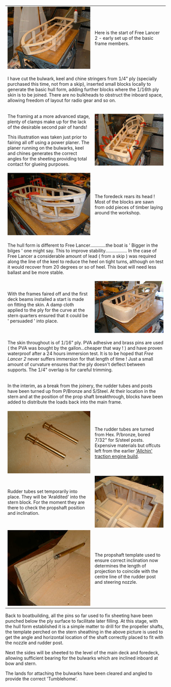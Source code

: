 <div align="center" class="image-table">
	<table>
		<tr>
			<td class="col2">
				<img src="/assets/jmm/framing5%20.jpg">
			</td>
			<td class="col2">
				<p>Here is the start of Free Lancer 2 - early set up of the basic frame members.</p>
			</td>
		</tr>
		<tr>
			<td colspan="2">
				<p>I have cut the bulwark, keel and chine stringers from 1/4" ply (specially purchased this time, not from a skip), inserted small blocks locally to generate the basic hull form, adding further blocks where the 1/16th ply skin is to be joined. There are no bulkheads to obstruct the inboard space, allowing freedom of layout for radio gear and so on.</p>
			</td>
		</tr>
		<tr>
			<td>
				<p>The framing at a more advanced stage, plenty of clamps make up for the lack of the desirable second pair of hands!</p>
				<p>This illustration was taken just prior to fairing all off using a power planer. The planer running on the bulwarks, keel and chines generates the correct angles for the sheeting providing total contact for glueing purposes.</p>
			</td>
			<td>
				<img src="/assets/jmm/05050103.jpg">
			</td>
		</tr>
		<tr>
			<td>
				<img src="/assets/jmm/05050106.jpg">
			</td>
			<td>
				<p>The foredeck rears its head ! Most of the blocks are sawn from odd pieces of timber laying around the workshop.</p>
			</td>
		</tr>
		<tr>
			<td colspan="2">
				<p>The hull form is different to Free Lancer.............the boat is ' Bigger in the bilges ' one might say. This to improve stability.................. In the case of Free Lancer a considerable amount of lead ( from a skip ) was required along the line of the keel to reduce the heel on tight turns, although on test it would recover from 20 degrees or so of heel. This boat will need less ballast and be more stable.</p>
			</td>
		</tr>
		<tr>
			<td>
				<p>With the frames faired off and the first deck beams installed a start is made on fitting the skin. A damp cloth applied to the ply for the curve at the stern quarters ensured that it could be ' persuaded ' into place.</p>
			</td>
			<td>
				<img src="/assets/jmm/05050602.jpg">
			</td>
		</tr>
		<tr>
			<td colspan="2">
				<p>The skin throughout is of 1/16" ply. PVA adhesive and brass pins are used ( the PVA was bought by the gallon...cheaper that way ! ) and have proven waterproof after a 24 hours immersion test. It is to be hoped that <em>Free Lancer 2</em> never suffers immersion for that length of time ! Just a small amount of curvature ensures that the ply doesn't deflect between supports. The 1/4" overlap is for careful trimming.</p>
			</td>
		</tr>
		<tr>
			<td colspan="2">
				<p>In the interim, as a break from the joinery, the rudder tubes and posts have been turned up from P/Bronze and S/Steel. At their location in the stern and at the position of the prop shaft breakthrough, blocks have been added to distribute the loads back into the main frame.</p>
			</td>
		</tr>
		<tr>
			<td>
				<img src="/assets/jmm/ruddertubes.jpg">
			</td>
			<td>
				<p>The rudder tubes are turned from Hex. P/bronze, bored 7/32" for S/steel posts. Expensive materials but offcuts left from the earlier <a href="buildallchin">'Allchin' traction engine build</a>.</p>
			</td>
		</tr>
		<tr>
			<td>
				<p>Rudder tubes set temporarily into place. They will be 'Araldited' into the stern block. For the moment they are there to check the propshaft position and inclination.</p>
			</td>
			<td>
				<img src="/assets/jmm/ruddertubesinstalled.jpg">
			</td>
		</tr>
		<tr>
			<td>
				<img src="/assets/jmm/propshafttemplate.jpg">
			</td>
			<td>
				<p>The propshaft template used to ensure correct inclination now determines the length of projection to coincide with the centre line of the rudder post and steering nozzle.</p>
			</td>
		</tr>
	</table>
</div>

Back to boatbuilding, all the pins so far used to fix sheeting have been punched below the ply surface to facilitate later filling.
At this stage, with the hull form established it is a simple matter to drill for the propeller shafts,
the template perched on the stern sheathing in the above picture is used to get the angle
and horizontal location of the shaft correctly placed to fit with the nozzle and rudder post.

Next the sides will be sheeted to the level of the main deck and foredeck,
allowing sufficient bearing for the bulwarks which are inclined inboard at bow and stern.

The lands for attaching the bulwarks have been cleared and angled to provide the correct 'Tumblehome'.